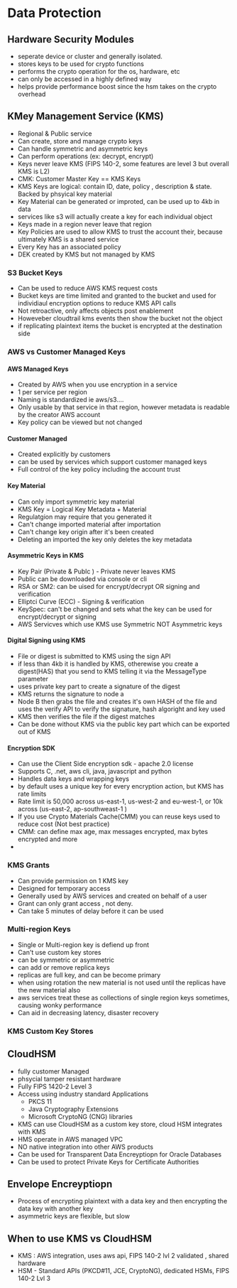 # Data Protection

## Hardware Security Modules

- seperate device or cluster and generally isolated.
- stores keys to be used for crypto functions 
- performs the crypto operation for the os, hardware, etc
- can only be accessed in a highly defined way 
- helps provide performance boost since the hsm takes on the crypto overhead

## KMey Management Service (KMS)

- Regional & Public service
- Can create, store and manage crypto keys
- Can handle symmetric and asymmetric keys
- Can perform operations (ex: decrypt, encrypt)
- Keys never leave KMS (FIPS 140-2, some features are level 3 but overall KMS is L2)
- CMK: Customer Master Key == KMS Keys
- KMS Keys are logical: contain ID, date, policy , description & state. Backed by phsyical key material
- Key Material can be generated or improted, can be used up to 4kb in data
- services like s3 will actually create a key for each individual object
- Keys made in a region never leave that region
- Key Policies are used to allow KMS to trust the account their, because ultimately KMS is a shared service
- Every Key has an associated policy 
- DEK created by KMS but not managed by KMS

### S3 Bucket Keys

- Can be used to reduce AWS KMS request costs
- Bucket keys are time limited and granted to the bucket and used for individiaul encryption options to reduce KMS API calls
- Not retroactive, only affects objects post enablement
- Howeveber cloudtrail kms events then show the bucket not the object
- if replicating plaintext items the bucket is encrypted at the destination side 

### AWS vs Customer Managed Keys

#### AWS Managed Keys

- Created by AWS when you use encryption in a service
- 1 per service per region
- Naming is standardized ie aws/s3....
- Only usable by that service in that region, however metadata is readable by the creator AWS account
- Key policy can be viewed but not changed

#### Customer Managed

- Created explicitly by customers
- can be used by services which support customer managed keys
- Full control of the key policy including the account trust

#### Key Material

 - Can only import symmetric key material
 - KMS Key = Logical Key Metadata + Material 
 - Regulatgion may require that you generated it
 - Can't change imported material after importation
 - Can't change key origin after it's been created
 - Deleting an imported the key only deletes the key metadata 


 #### Asymmetric Keys in KMS

 - Key Pair (Private & Publc ) - Private never leaves KMS
 - Public can be downloaded via console or cli 
 - RSA or SM2: can be uised for encrypt/decrypt OR signing and verification
 - Elliptci Curve (ECC) - Signing & verification 
 - KeySpec: can't be changed and sets what the key can be used for encrypt/decrypt or signing
 - AWS Servicves which use KMS use Symmetric NOT Asymmetric keys


 #### Digital Signing using KMS

  - File or digest is submitted to KMS using the sign API
  - if less than 4kb it is handled by KMS, otherewise you create a digest(HAS) that you send to KMS telling it via the MessageType parameter
  - uses private key part to create a signature of the digest 
  - KMS returns the signature to node a
  - Node B then grabs the file and creates it's own HASH of the file and uses the verify API to verify the signature, hash algoright and key used
  - KMS then verifies the file if the digest matches
  - Can be done without KMS via the public key part which can be exported out of KMS


#### Encryption SDK

- Can use the Client Side encryption sdk - apache 2.0 license
- Supports C, .net, aws cli, java, javascript and python
- Handles data keys and wrapping keys
- by default uses a unique key for every encryption action, but KMS has rate limits 
- Rate limit is 50,000 across us-east-1, us-west-2 and eu-west-1, or 10k across (us-east-2, ap-southweast-1 ) 
- If you use Crypto Materials Cache(CMM) you can reuse keys used to reduce cost (Not best practice)
- CMM: can define max age, max messages encrypted, max bytes encrypted and more
- 

### KMS Grants

- Can provide permission on 1 KMS key 
- Designed for temporary access 
- Generally used by AWS services and created on behalf of a user
- Grant can only grant access , not deny.
- Can take 5 minutes of delay before it can be used

### Multi-region Keys

- Single or Multi-region key is defiend up front
- Can't use custom key stores
- can be symmetric or asymmetric
- can add or remove replica keys 
- replicas are full key, and can be become primary 
- when using rotation the new material is not used until the replicas have the new material also 
- aws services treat these as collections of single region keys sometimes, causing wonky performance
- Can aid in decreasing latency, disaster recovery 

### KMS Custom Key Stores

## CloudHSM

- fully customer Managed
- phsycial tamper resistant hardware
- Fully FIPS 1420-2 Level 3 
- Access using industry standard Applications 
   - PKCS 11
   - Java Cryptography Extensions
   - Microsoft CryptoNG (CNG) libraries
- KMS can use CloudHSM as a custom key store, cloud HSM integrates with KMS
- HMS operate in AWS managed VPC
- NO native integration into other AWS products
- Can be used for Transparent Data Encreyptiopn for Oracle Databases
- Can be used to protect Private Keys for Certificate Authorities 


## Envelope Encreyptiopn

- Process of encrypting plaintext with a data key and then encrypting the data key with another key
- asymmetric keys are flexible, but slow 

## When to use KMS vs CloudHSM

- KMS : AWS integration, uses aws api, FIPS 140-2 lvl 2 validated , shared hardware
- HSM - Standard APIs (PKCD#11, JCE, CryptoNG), dedicated HSMs, FIPS 140-2 Lvl 3
